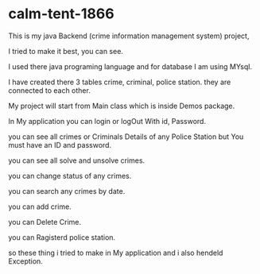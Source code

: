 # calm-tent-1866
This is my java Backend (crime information management system) project,

I tried to make it best, you can see.

I used there java programing language and for database I am using MYsql.

I have created there 3 tables crime, criminal, police station. they are connected to each other.

My project will start from Main class which is inside Demos package.

In My application you can login or logOut With id, Password.

you can see all crimes or Criminals Details of any Police Station but You must have an ID and password.

you can see all solve and unsolve crimes.

you can change status of any crimes.

you can search any crimes by date.

you can add crime.

you can Delete Crime.

you can Ragisterd police station.

so these thing i tried to make in My application and i also hendeld Exception.

